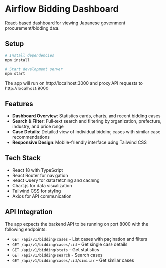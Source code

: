 # Airflow Bidding Dashboard

React-based dashboard for viewing Japanese government procurement/bidding data.

## Setup

```bash
# Install dependencies
npm install

# Start development server
npm start
```

The app will run on http://localhost:3000 and proxy API requests to http://localhost:8000

## Features

- **Dashboard Overview**: Statistics cards, charts, and recent bidding cases
- **Search & Filter**: Full-text search and filtering by organization, prefecture, industry, and price range
- **Case Details**: Detailed view of individual bidding cases with similar case recommendations
- **Responsive Design**: Mobile-friendly interface using Tailwind CSS

## Tech Stack

- React 18 with TypeScript
- React Router for navigation
- React Query for data fetching and caching
- Chart.js for data visualization
- Tailwind CSS for styling
- Axios for API communication

## API Integration

The app expects the backend API to be running on port 8000 with the following endpoints:

- `GET /api/v1/bidding/cases` - List cases with pagination and filters
- `GET /api/v1/bidding/cases/:id` - Get single case details
- `GET /api/v1/bidding/stats` - Get statistics
- `GET /api/v1/bidding/search` - Search cases
- `GET /api/v1/bidding/cases/:id/similar` - Get similar cases